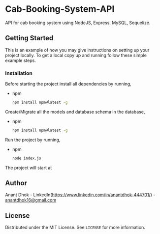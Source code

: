 # Cab-Booking-System-API

API for cab booking system using NodeJS, Express, MySQL, Sequelize.


## Getting Started

This is an example of how you may give instructions on setting up your project locally.
To get a local copy up and running follow these simple example steps.


### Installation
Before starting the project install all dependencies by running, 
* npm
  ```sh
  npm install npm@latest -g
  ```

Create/Migrate all the models and database schema in the database, 
* npm
  ```sh
  npm install npm@latest -g
  ```
  
Run the project by running, 
* npm
  ```sh
  node index.js
  ```
The project will start at 
  
  
## Author

Anant Dhok - LinkedIn(https://www.linkedin.com/in/anantdhok-444701/) - anantdhok16@gmail.com


## License

Distributed under the MIT License. See `LICENSE` for more information.

